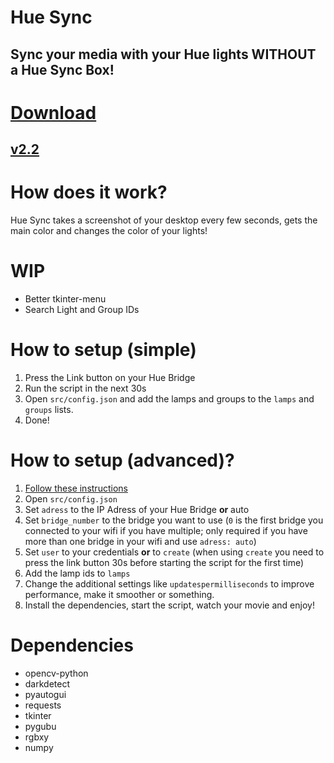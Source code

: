 # Hue Sync
## Sync your media with your Hue lights WITHOUT a Hue Sync Box!

# [Download](https://github.com/TimTrayler/hue-sync/releases/download/v2.2/hue-sync-v2.2.zip)
## [v2.2](https://github.com/TimTrayler/hue-sync/releases/tag/v2.2)

# How does it work?
Hue Sync takes a screenshot of your desktop every few seconds, gets the main color and changes the color of your lights!

# WIP
- Better tkinter-menu
- Search Light and Group IDs

# How to setup (simple)
1. Press the Link button on your Hue Bridge
2. Run the script in the next 30s
3. Open ```src/config.json``` and add the lamps and groups to the ```lamps``` and ```groups``` lists.
4. Done!

# How to setup (advanced)?
1. [Follow these instructions](https://developers.meethue.com/develop/get-started-2/)
2. Open ```src/config.json```
3. Set ```adress``` to the IP Adress of your Hue Bridge __or__ auto
4. Set ```bridge_number``` to the bridge you want to use (```0``` is the first bridge you connected to your wifi if you have multiple; only required if you have more than one bridge in your wifi and use ```adress: auto```)
5. Set ```user``` to your credentials __or__ to ```create``` (when using ```create``` you need to press the link button 30s before starting the script for the first time)
6. Add the lamp ids to ```lamps```
7. Change the additional settings like ```updatespermilliseconds``` to improve performance, make it smoother or something.
8. Install the dependencies, start the script, watch your movie and enjoy!

# Dependencies
- opencv-python
- darkdetect
- pyautogui
- requests
- tkinter
- pygubu
- rgbxy
- numpy
